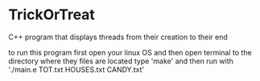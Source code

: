 # TrickOrTreat
C++ program that displays threads from their creation to their end

to run this program first open your linux OS and then open terminal to the directory where they files are located type 
'make' and then run with './main.e TOT.txt HOUSES.txt CANDY.txt'
